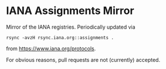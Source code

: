 # IANA Assignments Mirror

Mirror of the IANA registries. Periodically updated via
```
rsync -avzH rsync.iana.org::assignments .
```
from https://www.iana.org/protocols.

For obvious reasons, pull requests are not (currently) accepted.
